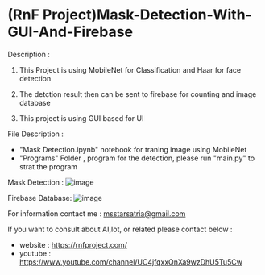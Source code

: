 # (RnF Project)Mask-Detection-With-GUI-And-Firebase

Description : 
1. This Project is using MobileNet for Classification and Haar for face detection

2. The detction result then can be sent to firebase for counting and image database

3. This project is using GUI based for UI

File Description :
- "Mask Detection.ipynb" notebook for traning image using MobileNet
- "Programs" Folder , program for the detection, please run "main.py" to strat the program

Mask Detection :
![image](https://user-images.githubusercontent.com/93510081/141809297-64db6321-ee15-418d-a1a3-df036fc3c83c.png)

Firebase Database:
![image](https://user-images.githubusercontent.com/93510081/141809642-c3648d7c-39e1-48d7-bd8f-29c6b73a964b.png)



For information contact me : msstarsatria@gmail.com

If you want to consult about AI,Iot, or related please contact below :
- website : https://rnfproject.com/ 
- youtube : https://www.youtube.com/channel/UC4jfqxxQnXa9wzDhU5Tu5Cw

